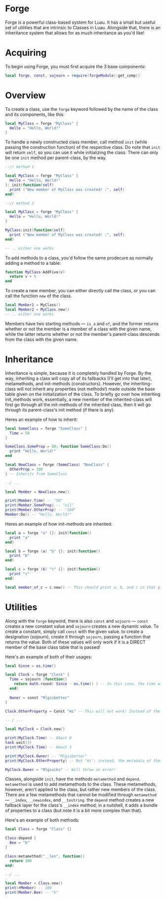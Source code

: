 # Forge
Forge is a powerful class-based system for Luau. It has a small but useful set of utilities that are intrinsic to Classes in Luau. Alongside that, there is an inheritance system that allows for as much inheritance as you'd like!

# Acquiring
To begin using Forge, you must first acquire the 3 base components:

```lua
local forge, const, sojourn = require(forgeModule):get_comp()
```

# Overview

To create a class, use the `forge` keyword followed by the name of the class and its components, like this:

```lua
local MyClass = forge "MyClass" {
  Hello = "Hello, World!"
}
```

To handle a newly constructed class member, call method `init` (while passing the construction function) of the respective class. Do note that `init` will return `self`, so you can use it while initializing the class. There can only be one `init` method per parent-class, by the way.

```lua
--// method 1

local MyClass = forge "MyClass" {
  Hello = "Hello, World!"
}: init(function(self)
  print ("New member of MyClass was created! :", self)
end)

--// method 2

local MyClass = forge "MyClass" {
  Hello = "Hello, World!"
}

MyClass:init(function(self)
  print ("New member of MyClass was created! :", self)
end)

-- .. either one works
```

To add methods to a class, you'd follow the same prodecure as normally adding a method to a table:

```lua
function MyClass:AddFive(v)
  return v + 5
end
```

To create a new member, you can either directly call the class, or you can call the function `new` of the class.

```lua
local Member1 = MyClass()
local Member2 = MyClass.new()
-- .. either one works
```

Members have two starting methods — `is_a` and `of`, and the former returns whether or not the member is a member of a class with the given name, while the latter returns whether or not the member's parent-class descends from the class with the given name.


# Inheritance

Inheritance is simple, because it is completely handled by Forge. By the way, inheriting a class will copy all of its fallbacks (I'll get into that later), metamethods, and init-methods (constructors). However, the inheriting-class will not inherit any properties (not methods!) made outside the base table given on the initialization of the class. To briefly go over how inheriting init_methods work, essentially, a new member of the inherited-class will first go through all the init-methods of the inherited class, then it will go through its parent-class's init method (if there is any). 

Heres an example of how to inherit:
```lua
local SomeClass = forge "SomeClass" {
  Time = 50
}

SomeClass.SomeProp = 80; function SomeClass:Do()
  print "Hello, World!"
end

local NewClass = forge (SomeClass) "NewClass" {
  OtherProp = 100
} -- Inherits from SomeClass

--/ ...

local Member = NewClass.new()

print(Member.Time) -- "50"
print(Member.SomeProp) -- "nil"
print(Member.OtherProp) -- "100"
Member:Do() -- "Hello, World!"
```

Heres an example of how init-methods are inherited:
```lua
local a = forge "a" {}: init(function()
  print "a"
end)

local b = forge (a) "b" {}: init(function()
  print "b"
end)

local c = forge (b) "c" {}: init(function()
  print "c"
end)

local member_of_c = c.new() -- This should print a, b, and c in that given order
```

# Utilities

Along with the `forge` keyword, there is also `const` and `sojourn` — `const` creates a new constant value and `sojourn` creates a new dynamic value. To create a constant, simply call `const` with the given value. to create a designation (sojourn), create it through `sojourn`, passing a function that returns the value. Both of these values will only work if it is a DIRECT member of the base class table that is passed!

Here's an example of both of their usages:
```lua
local Since = os.time()

local Clock = forge "Clock" {
  Time = sojourn (function()
    return math.round( Since - os.time() ) -- In this case, the time will change in accordance to the actual time.. 
  end)
  
  Owner = const "Mlgisbetter"
}

Clock.OtherProperty = Const "Hi" -- This will not work! Instead of the value given in the constant, it will return the constant's metadata.

-- / ...

local MyClock = Clock.new()

print(MyClock.Time) -- About 0
task.wait(3)
print(MyClock.Time) -- About 3

print(MyClock.Owner) -- "Mlgisbetter"
print(MyClock.OtherProperty) -- Not "Hi"; instead, the metadata of that constant, so a weird looking table

MyClock.Owner = "Mlgsucks" -- Will throw an error!
```

Classes, alongside `init`, have the methods `metamethod` and `depend`. `metamethod` is used to add metamethods to the class. These metamethods, however, aren't applied to the class, but rather new members of the class. There are a few metamethods that cannot be modified through `metamethod` — `__index`, `__newindex`, and `__tostring`. the `depend` method creates a new fallback layer for the class's `__index` method; in a nutshell, it adds a bundle of properties to a class (but note it is a bit more complex than that).

Here's an example of both methods:
```lua
local Class = forge "Class" {}

Class:depend {
  Bee = "b"
}

Class:metamethod("__len", function()
  return 100
end)

--/ ...

local Member = Class.new()
print(#Member) -- 100
print(Member.Bee) -- "b"
```
